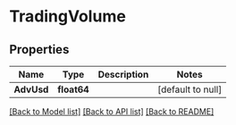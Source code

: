 # TradingVolume

## Properties
Name | Type | Description | Notes
------------ | ------------- | ------------- | -------------
**AdvUsd** | **float64** |  | [default to null]

[[Back to Model list]](../README.md#documentation-for-models) [[Back to API list]](../README.md#documentation-for-api-endpoints) [[Back to README]](../README.md)


